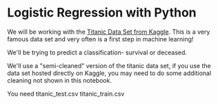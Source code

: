 # Logistic Regression with Python

We will be working with the [Titanic Data Set from Kaggle](https://www.kaggle.com/c/titanic). This is a very famous data set and very often is a first step in machine learning! 

We'll be trying to predict a classification- survival or deceased.

We'll use a "semi-cleaned" version of the titanic data set, if you use the data set hosted directly on Kaggle, you may need to do some additional cleaning not shown in this notebook.

You need 
titanic_test.csv
titanic_train.csv
